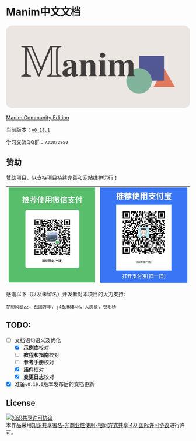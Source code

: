 # Manim中文文档

![](./docs/static/cropped.png)

[Manim Community Edition](https://www.manim.community)

当前版本：[`v0.18.1`](./docs/changelog/0.18.1-changelog.md)

学习交流QQ群：`731872950`

## 赞助

赞助项目，以支持项目持续完善和网站维护运行！

|![微信](./docs/static/WeChat.jpg)|![支付宝](./docs/static/Alipay.jpg)|
|----------------------------|-----------------------------|

感谢以下（以及未留名）开发者对本项目的大力支持:

`梦想风暴zz`，`战国万年`，`j4ZpH8B4N`，`大灰狼`，`卷毛杨`

## TODO:

- [ ] 文档语句语义及优化
	- [x] **示例库**校对
	- [ ] **教程和指南**校对
	- [ ] **参考手册**校对
	- [x] **插件**校对
	- [x] **变更日志**校对
- [x] 准备`v0.19.0`版本发布后的文档更新

## License

<a rel="license" href="http://creativecommons.org/licenses/by-nc-sa/4.0/"><img alt="知识共享许可协议" style="border-width:0" src="https://i.creativecommons.org/l/by-nc-sa/4.0/88x31.png" /></a><br />本作品采用<a rel="license" href="http://creativecommons.org/licenses/by-nc-sa/4.0/">知识共享署名-非商业性使用-相同方式共享 4.0 国际许可协议</a>进行许可。
